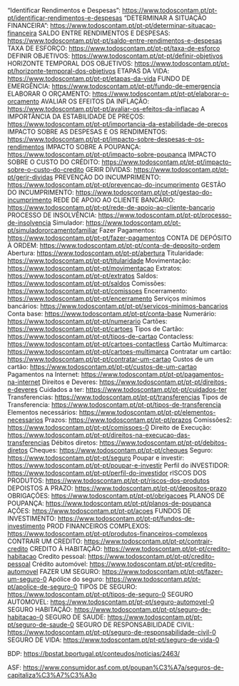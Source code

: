 

“Identificar Rendimentos e Despesas”: https://www.todoscontam.pt/pt-pt/identificar-rendimentos-e-despesas
“DETERMINAR A SITUAÇÃO FINANCEIRA”: https://www.todoscontam.pt/pt-pt/determinar-situacao-financeira
SALDO ENTRE RENDIMENTOS E DESPESAS: https://www.todoscontam.pt/pt-pt/saldo-entre-rendimentos-e-despesas
TAXA DE ESFORÇO: https://www.todoscontam.pt/pt-pt/taxa-de-esforco
DEFINIR OBJETIVOS: https://www.todoscontam.pt/pt-pt/definir-objetivos
HORIZONTE TEMPORAL DOS OBJETIVOS: https://www.todoscontam.pt/pt-pt/horizonte-temporal-dos-objetivos
ETAPAS DA VIDA: https://www.todoscontam.pt/pt-pt/etapas-da-vida
FUNDO DE EMERGÊNCIA: https://www.todoscontam.pt/pt-pt/fundo-de-emergencia
ELABORAR O ORÇAMENTO: https://www.todoscontam.pt/pt-pt/elaborar-o-orcamento
AVALIAR OS EFEITOS DA INFLAÇÃO: https://www.todoscontam.pt/pt-pt/avaliar-os-efeitos-da-inflacao
A IMPORTÂNCIA DA ESTABILIDADE DE PREÇOS: https://www.todoscontam.pt/pt-pt/importancia-da-estabilidade-de-precos
IMPACTO SOBRE AS DESPESAS E OS RENDIMENTOS: https://www.todoscontam.pt/pt-pt/impacto-sobre-despesas-e-os-rendimentos 
IMPACTO SOBRE A POUPANÇA: https://www.todoscontam.pt/pt-pt/impacto-sobre-poupanca
IMPACTO SOBRE O CUSTO DO CRÉDITO: https://www.todoscontam.pt/pt-pt/impacto-sobre-o-custo-do-credito
GERIR DÍVIDAS: https://www.todoscontam.pt/pt-pt/gerir-dividas
PREVENÇÃO DO INCUMPRIMENTO: https://www.todoscontam.pt/pt-pt/prevencao-do-incumprimento
GESTÃO DO INCUMPRIMENTO: https://www.todoscontam.pt/pt-pt/gestao-do-incumprimento
REDE DE APOIO AO CLIENTE BANCÁRIO: https://www.todoscontam.pt/pt-pt/rede-de-apoio-ao-cliente-bancario
PROCESSO DE INSOLVÊNCIA: https://www.todoscontam.pt/pt-pt/processo-de-insolvencia
Simulador: https://www.todoscontam.pt/pt-pt/simuladororcamentofamiliar 
Fazer Pagamentos: https://www.todoscontam.pt/pt-pt/fazer-pagamentos
CONTA DE DEPÓSITO À ORDEM: https://www.todoscontam.pt/pt-pt/conta-de-deposito-ordem
Abertura: https://www.todoscontam.pt/pt-pt/abertura
Titularidade: https://www.todoscontam.pt/pt-pt/titularidade
Movimentação: https://www.todoscontam.pt/pt-pt/movimentacao
Extratos: https://www.todoscontam.pt/pt-pt/extratos
Saldos: https://www.todoscontam.pt/pt-pt/saldos
Comissões: https://www.todoscontam.pt/pt-pt/comissoes
Encerramento: https://www.todoscontam.pt/pt-pt/encerramento
Serviços mínimos bancários: https://www.todoscontam.pt/pt-pt/servicos-minimos-bancarios
Conta base: https://www.todoscontam.pt/pt-pt/conta-base
Numerário: https://www.todoscontam.pt/pt-pt/numerario
Cartões: https://www.todoscontam.pt/pt-pt/cartoes 
Tipos de Cartão: https://www.todoscontam.pt/pt-pt/tipos-de-cartao
Contacless: https://www.todoscontam.pt/pt-pt/cartoes-contactless 
Cartão Multimarca: https://www.todoscontam.pt/pt-pt/cartoes-multimarca 
Contratar um cartão: https://www.todoscontam.pt/pt-pt/contratar-um-cartao 
Custos de um cartão: https://www.todoscontam.pt/pt-pt/custos-de-um-cartao 
Pagamentos na Internet: https://www.todoscontam.pt/pt-pt/pagamentos-na-internet 
Direitos e Deveres: https://www.todoscontam.pt/pt-pt/direitos-e-deveres 
Cuidados a ter: https://www.todoscontam.pt/pt-pt/cuidados-ter 
Transferencias: https://www.todoscontam.pt/pt-pt/transferencias 
Tipos de Transferencia: https://www.todoscontam.pt/pt-pt/tipos-de-transferencia 
Elementos necessários: https://www.todoscontam.pt/pt-pt/elementos-necessarios 
Prazos: https://www.todoscontam.pt/pt-pt/prazos 
Comissões2: https://www.todoscontam.pt/pt-pt/comissoes-0 
Direito de Execução: https://www.todoscontam.pt/pt-pt/direitos-na-execucao-das-transferencias 
Débitos diretos: https://www.todoscontam.pt/pt-pt/debitos-diretos 
Cheques: https://www.todoscontam.pt/pt-pt/cheques 
Seguro: https://www.todoscontam.pt/pt-pt/seguro 
Poupar e investir: https://www.todoscontam.pt/pt-pt/poupar-e-investir
Perfil do iNVESTIDOR: https://www.todoscontam.pt/pt-pt/perfil-do-investidor 
rISCOS DOS PRODUTOS: https://www.todoscontam.pt/pt-pt/riscos-dos-produtos 
DEPOISTOS A PRAZO: https://www.todoscontam.pt/pt-pt/depositos-prazo 
OBRIGAÇÕES: https://www.todoscontam.pt/pt-pt/obrigacoes 
PLANOS DE POUPANÇA: https://www.todoscontam.pt/pt-pt/planos-de-poupanca 
AÇÕES: https://www.todoscontam.pt/pt-pt/acoes 
FUNDOS DE INVESTIMENTO: https://www.todoscontam.pt/pt-pt/fundos-de-investimento 
PROD FINANCEIROS COMPLEXOS: https://www.todoscontam.pt/pt-pt/produtos-financeiros-complexos 
CONTRAIR UM CREDITO: https://www.todoscontam.pt/pt-pt/contrair-credito 
CREDITO À HABITAÇÃO: https://www.todoscontam.pt/pt-pt/credito-habitacao 
Credito pessoal: https://www.todoscontam.pt/pt-pt/credito-pessoal 
Crédito automóvel: https://www.todoscontam.pt/pt-pt/credito-automovel 
FAZER UM SEGURO: https://www.todoscontam.pt/pt-pt/fazer-um-seguro-0 
Apólice do seguro: https://www.todoscontam.pt/pt-pt/apolice-de-seguro-0 
TIPOS DE SEGURO: https://www.todoscontam.pt/pt-pt/tipos-de-seguro-0 
SEGURO AUTOMOVEL: https://www.todoscontam.pt/pt-pt/seguro-automovel-0 
SEGURO HABITAÇÃO: https://www.todoscontam.pt/pt-pt/seguro-de-habitacao-0 
SEGURO DE SAUDE: https://www.todoscontam.pt/pt-pt/seguro-de-saude-0 
SEGURO DE RESPONSABILIDADE CIVIL: https://www.todoscontam.pt/pt-pt/seguro-de-responsabilidade-civil-0 
SEGURO DE VIDA: https://www.todoscontam.pt/pt-pt/seguro-de-vida-0  


BDP: https://bpstat.bportugal.pt/conteudos/noticias/2463/

ASF: https://www.consumidor.asf.com.pt/poupan%C3%A7a/seguros-de-capitaliza%C3%A7%C3%A3o 
